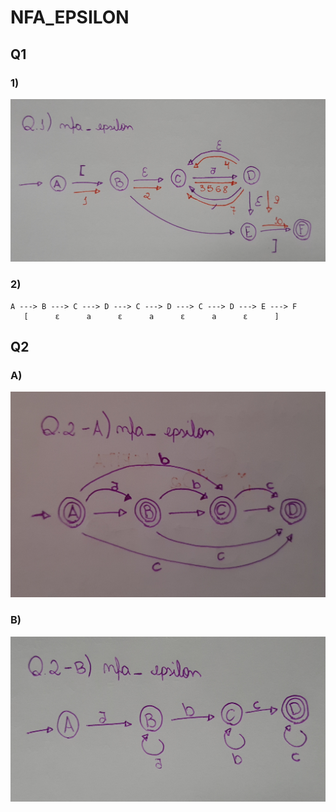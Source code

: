 # NFA_EPSILON

## Q1

### 1)

![Questão1-1](Q1.jpg)

### 2)

```
A ---> B ---> C ---> D ---> C ---> D ---> C ---> D ---> E ---> F
   [      ε      a      ε      a      ε      a      ε      ]
```

## Q2

### A)

![Questão2-A](Q2-A.jpg)

### B)

![Questão2-B](Q2-B.jpg)